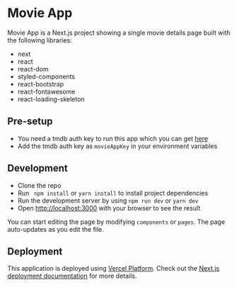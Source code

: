 # Movie App
Movie App is a Next.js project showing a single movie details page built with the following libraries:
- next
- react
- react-dom
- styled-components
- react-bootstrap
- react-fontawesome
- react-loading-skeleton

## Pre-setup
- You need a tmdb auth key to run this app which you can get [here](https://www.themoviedb.org/) 
- Add the tmdb auth key as `movieAppKey` in your environment variables

## Development
- Clone the repo
- Run ` npm install` or `yarn install` to install project dependencies
- Run the development server by using `npm run dev` or `yarn dev`
- Open [http://localhost:3000](http://localhost:3000) with your browser to see the result

You can start editing the page by modifying `components` or `pages`. The page auto-updates as you edit the file.

## Deployment
This application is deployed using [Vercel Platform](https://vercel.com/import?utm_medium=default-template&filter=next.js&utm_source=create-next-app&utm_campaign=create-next-app-readme). Check out the [Next.js deployment documentation](https://nextjs.org/docs/deployment) for more details.

